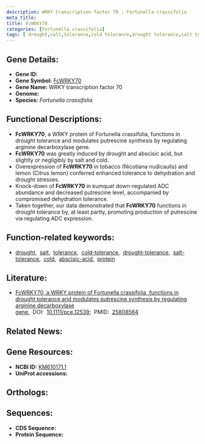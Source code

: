 ```yaml
---
description: WRKY transcription factor 70 ; Fortunella crassifolia
meta_title:
title: FcWRKY70
categories: [Fortunella crassifolia]
tags: [ drought,salt,tolerance,cold tolerance,drought tolerance,salt tolerance,cold,abscisic acid,protein ]
---
```


## Gene Details:
- **Gene ID:** []()
- **Gene Symbol:** <u>FcWRKY70</u>
- **Gene Name:** WRKY transcription factor 70
- **Genome:** []()
- **Species:** *Fortunella crassifolia*

## Functional Descriptions:
   - **FcWRKY70**, a WRKY protein of Fortunella crassifolia, functions in drought tolerance and modulates putrescine synthesis by regulating arginine decarboxylase gene.
   - **FcWRKY70** was greatly induced by drought and abscisic acid, but slightly or negligibly by salt and cold. 
   - Overexpression of **FcWRKY70** in tobacco (Nicotiana nudicaulis) and lemon (Citrus lemon) conferred enhanced tolerance to dehydration and drought stresses.
   - Knock-down of **FcWRKY70** in kumquat down-regulated ADC abundance and decreased putrescine level, accompanied by compromised dehydration tolerance.
   - Taken together, our data demonstrated that **FcWRKY70** functions in drought tolerance by, at least partly, promoting production of putrescine via regulating ADC expression.

## Function-related keywords:
   - [drought](/tags/drought/),&nbsp;&nbsp;[salt](/tags/salt/),&nbsp;&nbsp;[tolerance](/tags/tolerance/),&nbsp;&nbsp;[cold-tolerance](/tags/cold-tolerance/),&nbsp;&nbsp;[drought-tolerance](/tags/drought-tolerance/),&nbsp;&nbsp;[salt-tolerance](/tags/salt-tolerance/),&nbsp;&nbsp;[cold](/tags/cold/),&nbsp;&nbsp;[abscisic-acid](/tags/abscisic-acid/),&nbsp;&nbsp;[protein](/tags/protein/)

## Literature:
   - [FcWRKY70, a WRKY protein of Fortunella crassifolia, functions in drought tolerance and modulates putrescine synthesis by regulating arginine decarboxylase gene.](https://doi.org/10.1111/pce.12539)&nbsp;&nbsp;DOI:&nbsp;&nbsp;[10.1111/pce.12539](https://doi.org/10.1111/pce.12539);&nbsp;&nbsp;PMID:&nbsp;&nbsp;[25808564](https://pubmed.ncbi.nlm.nih.gov/25808564/)

## Related News:

## Gene Resources:
- **NCBI ID:**  [KM610171.1](https://www.ncbi.nlm.nih.gov/gene/?term=KM610171.1)
- **UniProt accessions:**  [](https://www.uniprot.org/uniprotkb//entry)

## Orthologs:

## Sequences:
- **CDS Sequence:**
- **Protein Sequence:**
